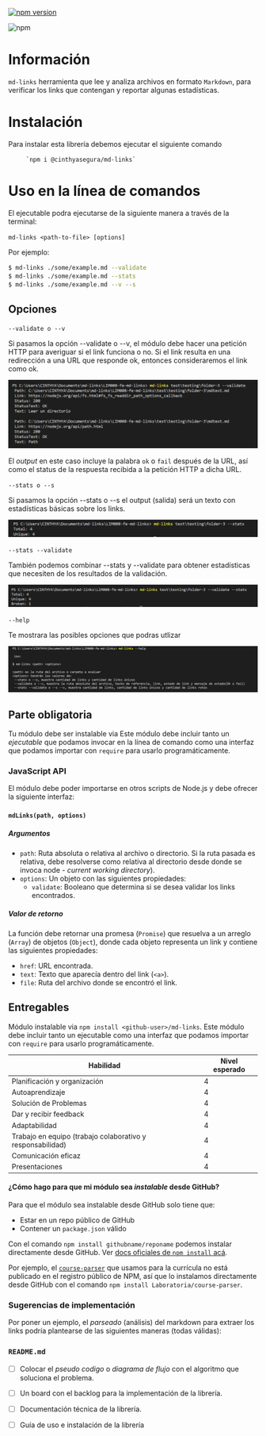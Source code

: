 [![npm version](https://badge.fury.io/js/%40cinthyasegura%2Fmd-links.svg)](https://badge.fury.io/js/%40cinthyasegura%2Fmd-links.svg)


![npm](https://img.shields.io/npm/v/@cinthyasegura/md-links.svg?style=popout)

# Información

`md-links` herramienta que lee y analiza archivos
en formato `Markdown`, para verificar los links que contengan y reportar
algunas estadísticas.

# Instalación

Para instalar esta librería debemos ejecutar el siguiente comando

         `npm i @cinthyasegura/md-links`

# Uso en la línea de comandos
El ejecutable podra ejecutarse de la siguiente manera a través de la terminal:

`md-links <path-to-file> [options]`

Por ejemplo:

```sh
$ md-links ./some/example.md --validate
$ md-links ./some/example.md --stats
$ md-links ./some/example.md --v --s
```

## Opciones
`--validate o --v`

Si pasamos la opción --validate o --v, el módulo debe hacer una petición HTTP para averiguar si el link funciona o no. Si el link resulta en una redirección a una URL que responde ok, entonces consideraremos el link como ok.

![validate](images\validate.PNG)

El _output_ en este caso incluye la palabra `ok` o `fail` después de
la URL, así como el status de la respuesta recibida a la petición HTTP a dicha
URL.

`--stats o --s`

Si pasamos la opción --stats o --s el output (salida) será un texto con estadísticas básicas sobre los links.

![stats](images\stats.PNG)


`--stats --validate` 

También podemos combinar --stats y --validate para obtener estadísticas que necesiten de los resultados de la validación.

![validate and stats](images\validate-stats.PNG)

`--help`

Te mostrara las posibles opciones que podras utlizar

![ayuda](images\help.PNG)










## Parte obligatoria

Tu módulo debe ser instalable via  Este
módulo debe incluir tanto un _ejecutable_ que podamos invocar en la línea de
comando como una interfaz que podamos importar con `require` para usarlo
programáticamente.




### JavaScript API

El módulo debe poder importarse en otros scripts de Node.js y debe ofrecer la
siguiente interfaz:

#### `mdLinks(path, options)`

##### Argumentos

- `path`: Ruta absoluta o relativa al archivo o directorio. Si la ruta pasada es
  relativa, debe resolverse como relativa al directorio desde donde se invoca
  node - _current working directory_).
- `options`: Un objeto con las siguientes propiedades:
  * `validate`: Booleano que determina si se desea validar los links
    encontrados.

##### Valor de retorno

La función debe retornar una promesa (`Promise`) que resuelva a un arreglo
(`Array`) de objetos (`Object`), donde cada objeto representa un link y contiene
las siguientes propiedades:

- `href`: URL encontrada.
- `text`: Texto que aparecía dentro del link (`<a>`).
- `file`: Ruta del archivo donde se encontró el link.



## Entregables

Módulo instalable via `npm install <github-user>/md-links`. Este módulo debe
incluir tanto un ejecutable como una interfaz que podamos importar con `require`
para usarlo programáticamente.





| Habilidad                                                  | Nivel esperado |
| ---------------------------------------------------------- | -------------- |
| Planificación y organización                               | 4              |
| Autoaprendizaje                                            | 4              |
| Solución de Problemas                                      | 4              |
| Dar y recibir feedback                                     | 4              |
| Adaptabilidad                                              | 4              |
| Trabajo en equipo (trabajo colaborativo y responsabilidad) | 4              |
| Comunicación eficaz                                        | 4              |
| Presentaciones                                             | 4              |



#### ¿Cómo hago para que mi módulo sea _instalable_ desde GitHub?

Para que el módulo sea instalable desde GitHub solo tiene que:

- Estar en un repo público de GitHub
- Contener un `package.json` válido

Con el comando `npm install githubname/reponame` podemos instalar directamente
desde GitHub. Ver [docs oficiales de `npm install` acá](https://docs.npmjs.com/cli/install).

Por ejemplo, el [`course-parser`](https://github.com/Laboratoria/course-parser)
que usamos para la currícula no está publicado en el registro público de NPM,
así que lo instalamos directamente desde GitHub con el comando `npm install
Laboratoria/course-parser`.

### Sugerencias de implementación



Por poner un ejemplo, el _parseado_ (análisis) del markdown para extraer los
links podría plantearse de las siguientes maneras (todas válidas):





### `README.md`

- [ ] Colocar el *pseudo codigo* o *diagrama de flujo* con el algoritmo que
  soluciona el problema.
- [ ] Un board con el backlog para la implementación de la librería.
- [ ] Documentación técnica de la librería.
- [ ] Guía de uso e instalación de la librería



